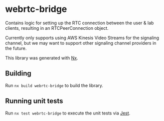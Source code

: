 # webrtc-bridge

Contains logic for setting up the RTC connection between the user & lab clients, resulting in an
RTCPeerConnection object.

Currently only supports using AWS Kinesis Video Streams for the signaling channel, 
but we may want to support other signaling channel providers in the future.

This library was generated with [Nx](https://nx.dev).

## Building

Run `nx build webrtc-bridge` to build the library.

## Running unit tests

Run `nx test webrtc-bridge` to execute the unit tests via [Jest](https://jestjs.io).
